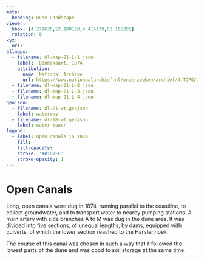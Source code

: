 ```yaml
---
meta:
  heading: Dune Landscape
viewer:
  bbox: [4.271635,52.100128,4.415139,52.165206]
  rotation: 0
xyz:
  url:
allmaps:
  - filename: dl-map-21-L-1.json
    label: 	Bonnekaart, 1874
    attribution:
      name: National Archive
      url: https://www.nationaalarchief.nl/onderzoeken/archief/4.TOPO/invnr/%40A~A7~A7.1~10.8-10.776C~10.502-10.502C~10.502      
  - filename: dl-map-21-L-2.json  
  - filename: dl-map-21-L-3.json 
  - filename: dl-map-21-L-4.json 
geojson:
  - filename: dl-21-wt.geojson
    label: waterway
  - filename: dl-18-wt.geojson
    label: water tower
legend:
  - label: Open canals in 1874
    fill: 
    fill-opacity: 
    stroke: '#0162FF'
    stroke-opacity: 1
---
```


# Open Canals

Long, open canals were dug in 1874, running parallel to the coastline, to collect groundwater, and to transport water to nearby pumping stations. A main artery with side branches A to M was dug in the dune area. It was divided into five sections, of unequal lengths, by dams, equipped with culverts, of which the lower section reached to the Harstenhoek

The course of this canal was chosen in such a way that it followed the lowest parts of the dune and was good to soil storage at the same time.